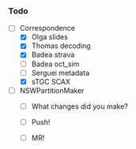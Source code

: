 ### Todo

- [ ] Correspondence
  - [x] Olga slides
  - [x] Thomas decoding
  - [x] Badea strava
  - [ ] Badea oct_sim
  - [ ] Serguei metadata
  - [x] sTGC SCAX
  
- [ ] NSWPartitionMaker
  - [ ] What changes did you make?
  - [ ] Push!
  - [ ] MR!
  
